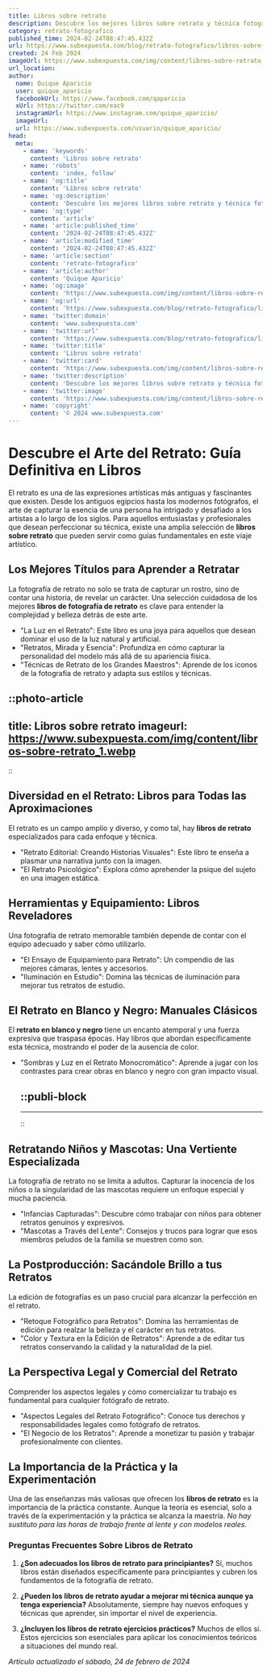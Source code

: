 ```yaml
---
title: Libros sobre retrato
description: Descubre los mejores libros sobre retrato y técnica fotográfica. Inspírate y perfecciona tu arte con guías de expertos y obras maestras visuales.
category: retrato-fotografico
published_time: 2024-02-24T08:47:45.432Z
url: https://www.subexpuesta.com/blog/retrato-fotografico/libros-sobre-retrato
created: 24 Feb 2024
imageUrl: https://www.subexpuesta.com/img/content/libros-sobre-retrato_1.webp
url_location:
author:
  name: Quique Aparicio
  user: quique_aparicio
  facebookUrl: https://www.facebook.com/qaparicio
  xUrl: https://twitter.com/eac9
  instagramUrl: https://www.instagram.com/quique_aparicio/
  imageUrl: 
  url: https://www.subexpuesta.com/usuario/quique_aparicio/
head:
  meta:
    - name: 'keywords'
      content: 'Libros sobre retrato'
    - name: 'robots'
      content: 'index, follow'
    - name: 'og:title'
      content: 'Libros sobre retrato'
    - name: 'og:description'
      content: 'Descubre los mejores libros sobre retrato y técnica fotográfica. Inspírate y perfecciona tu arte con guías de expertos y obras maestras visuales.'
    - name: 'og:type'
      content: 'article'
    - name: 'article:published_time'
      content: '2024-02-24T08:47:45.432Z'
    - name: 'article:modified_time'
      content: '2024-02-24T08:47:45.432Z'
    - name: 'article:section'
      content: 'retrato-fotografico'
    - name: 'article:author'
      content: 'Quique Aparicio'
    - name: 'og:image'
      content: 'https://www.subexpuesta.com/img/content/libros-sobre-retrato_1.webp'
    - name: 'og:url'
      content: 'https://www.subexpuesta.com/blog/retrato-fotografico/libros-sobre-retrato'
    - name: 'twitter:domain'
      content: 'www.subexpuesta.com'
    - name: 'twitter:url'
      content: 'https://www.subexpuesta.com/blog/retrato-fotografico/libros-sobre-retrato'
    - name: 'twitter:title'
      content: 'Libros sobre retrato'
    - name: 'twitter:card'
      content: 'https://www.subexpuesta.com/img/content/libros-sobre-retrato_1.webp'
    - name: 'twitter:description'
      content: 'Descubre los mejores libros sobre retrato y técnica fotográfica. Inspírate y perfecciona tu arte con guías de expertos y obras maestras visuales.'
    - name: 'twitter:image'
      content: 'https://www.subexpuesta.com/img/content/libros-sobre-retrato_1.webp'
    - name: 'copyright'
      content: '© 2024 www.subexpuesta.com'
---
```

# Descubre el Arte del Retrato: Guía Definitiva en Libros

El retrato es una de las expresiones artísticas más antiguas y fascinantes que existen. Desde los antiguos egipcios hasta los modernos fotógrafos, el arte de capturar la esencia de una persona ha intrigado y desafiado a los artistas a lo largo de los siglos. Para aquellos entusiastas y profesionales que desean perfeccionar su técnica, existe una amplia selección de **libros sobre retrato** que pueden servir como guías fundamentales en este viaje artístico.

## Los Mejores Títulos para Aprender a Retratar

La fotografía de retrato no solo se trata de capturar un rostro, sino de contar una historia, de revelar un carácter. Una selección cuidadosa de los mejores **libros de fotografía de retrato** es clave para entender la complejidad y belleza detrás de este arte.

- "La Luz en el Retrato": Este libro es una joya para aquellos que desean dominar el uso de la luz natural y artificial.
- "Retratos, Mirada y Esencia": Profundiza en cómo capturar la personalidad del modelo más allá de su apariencia física.
- "Técnicas de Retrato de los Grandes Maestros": Aprende de los iconos de la fotografía de retrato y adapta sus estilos y técnicas.


::photo-article
---
title: Libros sobre retrato
imageurl: https://www.subexpuesta.com/img/content/libros-sobre-retrato_1.webp
---
::


## Diversidad en el Retrato: Libros para Todas las Aproximaciones

El retrato es un campo amplio y diverso, y como tal, hay **libros de retrato** especializados para cada enfoque y técnica.

- "Retrato Editorial: Creando Historias Visuales": Este libro te enseña a plasmar una narrativa junto con la imagen.
- "El Retrato Psicológico": Explora cómo aprehender la psique del sujeto en una imagen estática.

## Herramientas y Equipamiento: Libros Reveladores

Una fotografía de retrato memorable también depende de contar con el equipo adecuado y saber cómo utilizarlo.

- "El Ensayo de Equipamiento para Retrato": Un compendio de las mejores cámaras, lentes y accesorios.
- "Iluminación en Estudio": Domina las técnicas de iluminación para mejorar tus retratos de estudio.

## El Retrato en Blanco y Negro: Manuales Clásicos

El **retrato en blanco y negro** tiene un encanto atemporal y una fuerza expresiva que traspasa épocas. Hay libros que abordan específicamente esta técnica, mostrando el poder de la ausencia de color.

- "Sombras y Luz en el Retrato Monocromático": Aprende a jugar con los contrastes para crear obras en blanco y negro con gran impacto visual.


  ::publi-block
  ---
  ---
  ::
  
  
## Retratando Niños y Mascotas: Una Vertiente Especializada

La fotografía de retrato no se limita a adultos. Capturar la inocencia de los niños o la singularidad de las mascotas requiere un enfoque especial y mucha paciencia.

- "Infancias Capturadas": Descubre cómo trabajar con niños para obtener retratos genuinos y expresivos.
- "Mascotas a Través del Lente": Consejos y trucos para lograr que esos miembros peludos de la familia se muestren como son.

## La Postproducción: Sacándole Brillo a tus Retratos

La edición de fotografías es un paso crucial para alcanzar la perfección en el retrato.

- "Retoque Fotográfico para Retratos": Domina las herramientas de edición para realzar la belleza y el carácter en tus retratos.
- "Color y Textura en la Edición de Retratos": Aprende a de editar tus retratos conservando la calidad y la naturalidad de la piel.

## La Perspectiva Legal y Comercial del Retrato

Comprender los aspectos legales y cómo comercializar tu trabajo es fundamental para cualquier fotógrafo de retrato.

- "Aspectos Legales del Retrato Fotográfico": Conoce tus derechos y responsabilidades legales como fotógrafo de retratos.
- "El Negocio de los Retratos": Aprende a monetizar tu pasión y trabajar profesionalmente con clientes.

## La Importancia de la Práctica y la Experimentación

Una de las enseñanzas más valiosas que ofrecen los **libros de retrato** es la importancia de la práctica constante. Aunque la teoría es esencial, solo a través de la experimentación y la práctica se alcanza la maestría. *No hay sustituto para las horas de trabajo frente al lente y con modelos reales*.

### Preguntas Frecuentes Sobre Libros de Retrato

1. **¿Son adecuados los libros de retrato para principiantes?**
   Sí, muchos libros están diseñados específicamente para principiantes y cubren los fundamentos de la fotografía de retrato.

2. **¿Pueden los libros de retrato ayudar a mejorar mi técnica aunque ya tenga experiencia?**
   Absolutamente, siempre hay nuevos enfoques y técnicas que aprender, sin importar el nivel de experiencia.

3. **¿Incluyen los libros de retrato ejercicios prácticos?**
   Muchos de ellos sí. Estos ejercicios son esenciales para aplicar los conocimientos teóricos a situaciones del mundo real.

_Artículo actualizado el sábado, 24 de febrero de 2024_
